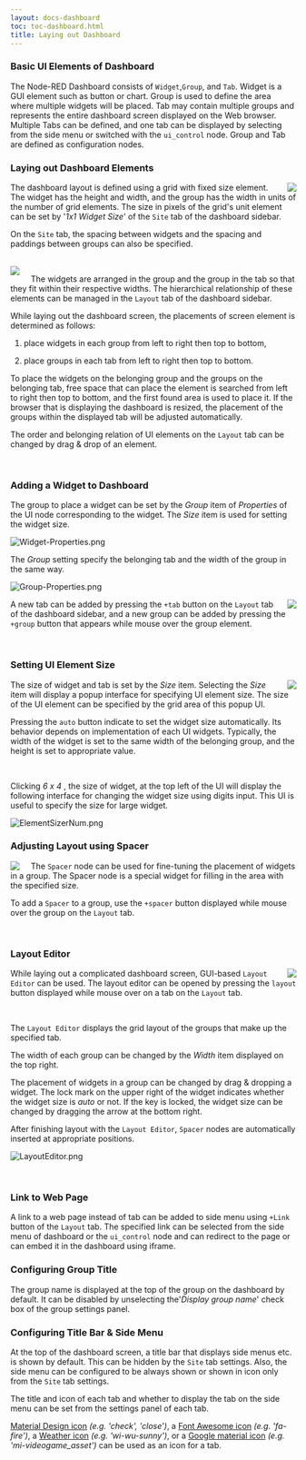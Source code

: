```yaml
---
layout: docs-dashboard
toc: toc-dashboard.html
title: Laying out Dashboard
---
```


<!-- This document contains original Japanese description in comments -->

### Basic UI Elements of Dashboard

<!-- ### Dashboard画面の基本部品 -->

<!--　Node-RED Dashboardは`Widget`、`Group`、および、`Tab`から構成されます。WidgetはButton、ChartなどGUI部品です。Groupは複数のWidgetを配置する領域を定義するために使用します。TabはWebブラウザ上に表示するダッシュボード画面全体を表します。Tabは複数定義でき、サイドメニューからの選択、もしくは、ui_controlノードで切り替えて一つのタブを表示できます。GroupおよびTabはConfigノードです。-->

  The Node-RED Dashboard consists of `Widget`,`Group`, and `Tab`.  Widget is a GUI element such as button or chart.  Group is used to define the area where multiple widgets will be placed. Tab may contain multiple groups and represents the entire dashboard screen displayed on the Web browser.  Multiple Tabs can be defined, and one tab can be displayed by selecting from the side menu or switched with the `ui_control` node.   Group and Tab are defined as configuration nodes. 

### Laying out Dashboard Elements

<!-- ### 画面要素のレイアウト -->

<img src="images/layout/Site.png" style="float: right; margin-left: 20px"/>

<!--　ダッシュボードは一定の大きさのグリッドを基本要素とし、Widgetは高さと幅、Groupは幅をグリッド数を単位として定義します。グリッドの単位要素の大きさはdashboardサイドバーのSiteタブで設定できます。-->

  The dashboard layout is defined using a grid with fixed size element.  The widget has the height and width, and the group has the width in units of the number of grid elements. The size in pixels of the grid's unit element can be set by '*1x1 Widget Size*' of the `Site` tab of the dashboard sidebar.

<!-- SIteタブでは、Widget間の間隔およびおよびグループ間の間隔と余白も設定できます。 -->

On the `Site` tab, the spacing between widgets and the spacing and paddings between groups can also be specified.

<br style="clear:both"/>

<img src="images/layout/Layout.png" style="float:left; margin-right: 20px"/>

<!--　WidgetはGroup内に、GroupはTab内に、それぞれの幅に収まるよう配置を調整します。これら要素の階層関係は、dashboardサイドバーのLayoutタブで確認できます。-->

  The widgets are arranged in the group and the group in the tab so that they fit within their respective widths.  The hierarchical relationship of these elements can be managed in the `Layout` tab of the dashboard sidebar.

<!--　Dashboardのレイアウト処理では、次のように画面のレイアウトを行います。

1. 各グループのWidgetについて、上から下、左から右にGroupに配置する。

2. 各グループについて、上から下、左から右にTabに配置する。-->

While laying out the dashboard screen, the placements of screen element is determined as follows:

1. place widgets in each group from left to right then top to bottom,

2. place groups in each tab from left to right then top to bottom.

<!--　GroupへのWidgetの配置、および、TabへのGroupの配置は、上から下、左から右に配置可能な空き領域を探し、最初に見つかった領域に配置します。Dashboardの表示を行うブラウザのサイズを変更すると、TabへのGroupの配置が自動的に調整されます。

　GroupへのWidgetの配置、および、TabへのGroupの配置は、上から下、左から右に配置可能な空き領域を探し、最初に見つかった領域に配置します。Dashboardの表示を行うブラウザのサイズを変更すると、TabへのGroupの配置が自動的に調整されます。

　Layoutタブ上のUI部品の順序と所属関係はdrag&dropで変更可能です。-->

  To place the widgets on the belonging group and the groups on the belonging tab,  free space that can place the element is searched from left to right then top to bottom, and the first found area is used to place it.  If the browser that is displaying the dashboard is resized, the placement of the groups within the displayed tab will be adjusted automatically.

  The order and belonging relation of UI elements on the `Layout` tab can be changed by drag & drop of an element.

<br style="clear:both"/>

### Adding a Widget to Dashboard

<!-- ### DashboardへのWidgetの追加 -->

<!-- Widgetに対応するUIノードの*Properties*の*Group*項目にwidgetを配置するgroupを設定します。*Size*項目はwidgetのサイズの設定です。-->

  The group to place a widget can be set by the *Group* item of *Properties* of the UI node corresponding to the widget.  The *Size* item is used for setting the widget size.

![Widget-Properties.png](images/layout/Widget-Properties.png)

<!-- Group設定では、同様に配置先のtabとgroupの幅を指定します。-->

  The *Group* setting specify the belonging tab and the width of the group in the same way.

![Group-Properties.png](images/layout/Group-Properties.png)

<img src="images/layout/Tab-Group-button.png" style="float: right; margin-left: 20px"/>

<!-- dashboardサイドバーのLayoutタブの *+tab* ボタンから新規tab、tab上にマウスオーバを行うと表示される *+group* ボタンから新規groupの追加を行うことも可能です。-->

  A new tab can be added by pressing the `+tab` button on the `Layout` tab of the dashboard sidebar, and a new group can be added by pressing the `+group` button that appears while mouse over the group element.

<br style="clear:both"/>

### Setting UI Element Size

<!-- ### UI部品サイズの指定 -->

<img src="images/layout/ElementSizert.png" style="float: right; margin-left: 20px"/>

<!--　Widgetおよびtabのサイズは、*Size*項目により設定します。Size項目を選択すると、サイズ洗濯のためのポップアップインターフェイスが表示されます。サイズをグリッド領域で指定します。-->

  The size of widget and tab is set by the *Size* item.  Selecting the *Size* item will display a popup interface for specifying UI element size.  The size of the UI element can be specified by the grid area of this popup UI.

<!--　autoボタンを押すと、widgetのサイズを自動設定します。その動作はノードによりますが、一般的に、auto設定ではwidgetの幅は所属するgroupの幅と同じ、widget毎に高さは適切な大きさが選択されます。-->

  Pressing the `auto` button indicate to set the widget size automatically.  Its behavior depends on implementation of each UI widgets.  Typically, the width of the widget is set to the same  width of the belonging group, and the height is set to appropriate value.

<br style="clear:both"/>

<!--　ポップアップ上部の*W x H*をクリックすると、以下の数値入力ポップアップに変化します。大きな固定数値のサイズを指定する場合はこちらが便利です。-->

  Clicking *6 x 4* , the size of widget, at the top left of the UI will display the following interface for changing the widget size using digits input.  This UI is useful to specify the size for large widget.

<img title="" src="images/layout/ElementSizerNum.png" alt="ElementSizerNum.png" data-align="inline">

### Adjusting Layout using Spacer

<!-- ### Spacerによるレイアウト調整 -->

<img src="images/layout/Spacer.png" style="float: left; margin-right: 20px"/>

<!--　Group内のwidgetの細かな配置調整のためにSpacerノードを利用できます。Spacerノードは指定したサイズの領域の穴埋めをするためのwidgetです。

　GroupへのSpacerの追加は、Layoutタブのグループ上のマウスオーバで表示される+spacerボタンで行います。-->

The `Spacer` node can be used for fine-tuning the placement of widgets in a group.  The Spacer node is a special widget for filling in the area with the specified size.

  To add a `Spacer` to a group, use the `+spacer` button displayed while mouse over the group on the `Layout` tab.

<br style="clear:both"/>

### Layout Editor

<img src="images/layout/LayoutButton.png" style="float:right; margin-left: 20px"/>

<!--　複雑なダッシュボード画面を構成する場合、Layout Editorを用いることで、GUIによってWidgetの配置を行うことができます。Layout EditorはLayoutタブのTab上のマウス    オーバで表示される*layout*ボタンを押すことで起動します。-->

  While laying out a complicated dashboard screen, GUI-based `Layout Editor` can be used.  The layout editor can be opened by pressing the `layout` button displayed while mouse over on a tab on the `Layout` tab.

<br style="clear:both"/>

<!--　Layout Editorでは、Tabを構成するグループのグリッドレイアウトが表示されます。

　各グループの幅は右上のWidth項目によって変更できます。-->

  The `Layout Editor` displays the grid layout of the groups that make up the specified tab.

  The width of each group can be changed by the *Width* item displayed on the top right.

<!--　グループ内のWidgetについて、drag&dropによってgroup内の配置を変更できます。Widget右上の鍵マークはWidgetのサイズがautoか否かを表します。鍵のロックが外れている場合は、右下の矢印をdragすることでサイズを変更できます。

　Layout Editorでレイアウトを行うと、必要な位置にSpacerノードを自動的に挿入します。-->

  The placement of widgets in a group can be changed by drag & dropping a widget.  The lock mark on the upper right of the widget indicates whether the widget size is *auto* or not.  If the key is locked, the widget size can be changed by dragging the arrow at the bottom right.

  After finishing layout with the `Layout Editor`, `Spacer` nodes are automatically inserted at appropriate positions.

![LayoutEditor.png](images/layout/LayoutEditor.png)

<br style="clear:both"/>

### Link to Web Page

<!--　Layoutタブでは+linkボタンによりWebページへのリンクをサイドメニューに設定することができます。指定したリンクは、サイドメニューもしくはui_controlノードにより選択肢し、ブラウザの別ページや、iframeでdashboardに埋め込むことができます。-->

A link to a web page instead of tab can be added to side menu using `+Link` button of the `Layout` tab.  The specified link can be selected from the side menu of dashboard or the `ui_control` node and can redirect to the page or can embed  it in the dashboard using iframe.

### Configuring Group Title

<!-- ### グループタイトルの設定 -->

<!--　Dashboard上でgroupの上部にはグループ名がデフォルトで表示されます。グループ設定パネルの'Display group name'チェックボックスを選択しないと表示しないように変更可能です。-->

  The group name is displayed at the top of the group on the dashboard by default.  It can be disabled by unselecting the'*Display group name*' check box of the group settings panel.

### Configuring Title Bar & Side Menu

<!-- ### タイトルバーとサイドメニューの設定 -->

<!-- ダッシュボード画面の上部に、サイドメニューなどを表示するタイトルバーがデフォルトで表示されます。これは、`Site`メニューの設定で非表示に変更できます。また、サイドメニューも`Site`メニューの設定で常時表示、もしくは、アイコンのみ表示とすることができます。-->

At the top of the dashboard screen, a title bar that displays side menus etc. is shown by default. This can be hidden by the `Site` tab settings.  Also, the side menu can be configured to be always shown or shown in icon only from the `Site` tab settings.

<!-- 各タブの設定から、タブの名称とアイコン、メニューへのタブの表示するか否かを設定できます。-->

The title and icon of each tab and whether to display the tab on the side menu can be set from the settings panel of each tab.

<!-- タブのアイコンとしてMaterial Design icon(e.g. 'check', 'close'), Font Awesome icon(e.g. 'fa-fire'), Weather Icon(e.g. 'wi-wu-sunny'), Google Material Icon(e.g. 'mi-videogame_asset')を指定できます。-->

 [Material Design icon](https://klarsys.github.io/angular-material-icons/) *(e.g. 'check', 'close')*, a [Font Awesome icon](https://fontawesome.com/v4.7.0/icons/) *(e.g. 'fa-fire')*, a [Weather icon](https://github.com/Paul-Reed/weather-icons-lite/blob/master/css_mappings.md) *(e.g. 'wi-wu-sunny')*, or a [Google material icon](https://fonts.google.com/icons) *(e.g. 'mi-videogame_asset')* can be used as an icon for a tab.
